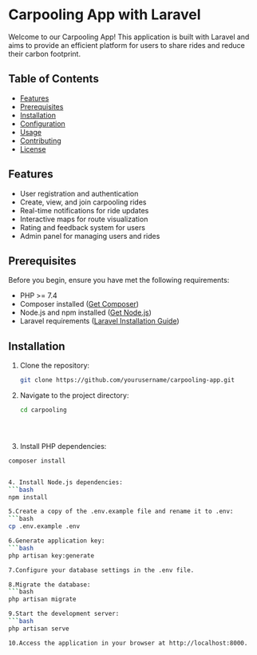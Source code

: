 # Carpooling App with Laravel

Welcome to our Carpooling App! This application is built with Laravel and aims to provide an efficient platform for users to share rides and reduce their carbon footprint.

## Table of Contents

- [Features](#features)
- [Prerequisites](#prerequisites)
- [Installation](#installation)
- [Configuration](#configuration)
- [Usage](#usage)
- [Contributing](#contributing)
- [License](#license)

## Features

- User registration and authentication
- Create, view, and join carpooling rides
- Real-time notifications for ride updates
- Interactive maps for route visualization
- Rating and feedback system for users
- Admin panel for managing users and rides

## Prerequisites

Before you begin, ensure you have met the following requirements:

- PHP >= 7.4
- Composer installed ([Get Composer](https://getcomposer.org/))
- Node.js and npm installed ([Get Node.js](https://nodejs.org/))
- Laravel requirements ([Laravel Installation Guide](https://laravel.com/docs/8.x/installation))

## Installation

1. Clone the repository:

   ```bash
   git clone https://github.com/yourusername/carpooling-app.git
   
2. Navigate to the project directory:

   ```bash
   cd carpooling





3. Install PHP dependencies:
 ```bash
composer install


4. Install Node.js dependencies:
 ```bash
 npm install

5.Create a copy of the .env.example file and rename it to .env:
 ```bash
 cp .env.example .env

6.Generate application key:
 ```bash
 php artisan key:generate

7.Configure your database settings in the .env file.

8.Migrate the database:
```bash
 php artisan migrate

9.Start the development server:
```bash
 php artisan serve

10.Access the application in your browser at http://localhost:8000.

